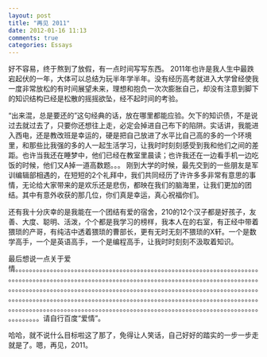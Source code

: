 ```yaml
---
layout: post
title: "再见 2011"
date: 2012-01-16 11:13
comments: true
categories: Essays
---
```


好不容易，终于熬到了放假，有一点时间写写东西。
2011年也许是我人生中最跌宕起伏的一年，大体可以总结为玩半年学半年。没有经历高考就进入大学曾经使我一度非常放松的有时间展望未来，理想和抱负一次次膨胀自己，却没有注意到脚下的知识结构已经是松散的摇摇欲坠，经不起时间的考验。 

“出来混，总是要还的”这句经典的话，放在哪里都能应验。欠下的知识债，不是说过去就过去了，只要你还想往上走，必定会掉进自己布下的陷阱。实话讲，我能进入西电，还是教改班是幸运的，硬是把自己放进了水平比自己高的多的一个环境里，和那些比我强的多的人一起生活学习，让我时时刻刻感受到我和他们之间的差距。也许当我还在睡梦中，他们已经在教室里晨读；也许我还在一边看手机一边吃饭的时候，他们又A掉一道高数题。。。
刚到大学的时候，最先交到的一些朋友是军训编辑部相遇的，在短短的2个礼拜中，我们共同经历了许许多多非常有意思的事情，无论给大家带来的是欢乐还是悲伤，都映在我们的脑海里，让我们更加的团结。其中有意外收获的那几位，你们真是幸运，真心祝福你们。 

还有我十分庆幸的是我能在一个团结有爱的宿舍，210的12个汉子都是好孩子，友善、大度、聪明、活泼，个个都是我学习的榜样，我本人在的右室，有正经中带着猥琐的产哥，有纯洁中透着猥琐的曹部长，更有无时无刻不猥琐的X轩。一个是数学高手，一个是英语高手，一个是编程高手，让我时时刻刻不汲取着知识。 

最后想说一点关于爱情。。。。。。。。。。。。。。。。。。。。。。。。。。。。。。。。。。。。。。。。。。。。。。。。。。。。。。。。。。。。。。。。。。。。。。。。。。。。。。。。。。。。。。。。。。。。。。。。。。。。。。。。。。。。。。。。。。。。。。。。。。。。。。。。。。。。。。。。。。。。。。。。。。。。。。。。。。。。。。。。。。。。。。。。。。。。。。。。。。。。。。。。。。。。。。。。。。。。。。。。。。。。。。。。。。。。。。。。。。。。。。。。。。。。。。。。。。。。。。。。。。。。。。。。。。。。。。。。。。。。。。。。。。。。。。。。。。。。。。。。。。。。。。。。。。。。。。。。。。。。。。。。。。。。。。。。。。。。。。。。。。。。。。。。。。。。。。。。。。。。。。。。。。。。。。。。。。。。。。。。。。。。。。。请自行百度“爱情”。 

哈哈，就不说什么目标啦这了那了，免得让人笑话，自己好好的踏实的一步一步走就是了。嗯，再见，2011。
